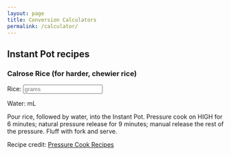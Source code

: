 ```yaml
---
layout: page
title: Conversion Calculators
permalink: /calculator/
---
```


## Instant Pot recipes

### Calrose Rice (for harder, chewier rice)

  Rice: <input id="inputCalrose" type="number" maxlength="5" size="5" placeholder="grams" oninput="CalroseRice(this.value)" onchange="CalroseRice(this.value)">

  Water: <span id="outputMeters"></span> mL

<script>
function CalroseRice(valNum) {
  document.getElementById("outputMeters").innerHTML=Math.round(valNum * 250 / 235);
}
</script>

Pour rice, followed by water, into the Instant Pot. Pressure cook on HIGH for 6 minutes; natural pressure release for 9 minutes; manual release the rest of the pressure. Fluff with fork and serve.

Recipe credit: [Pressure Cook Recipes](https://www.pressurecookrecipes.com/instant-pot-calrose-rice/#exp)
